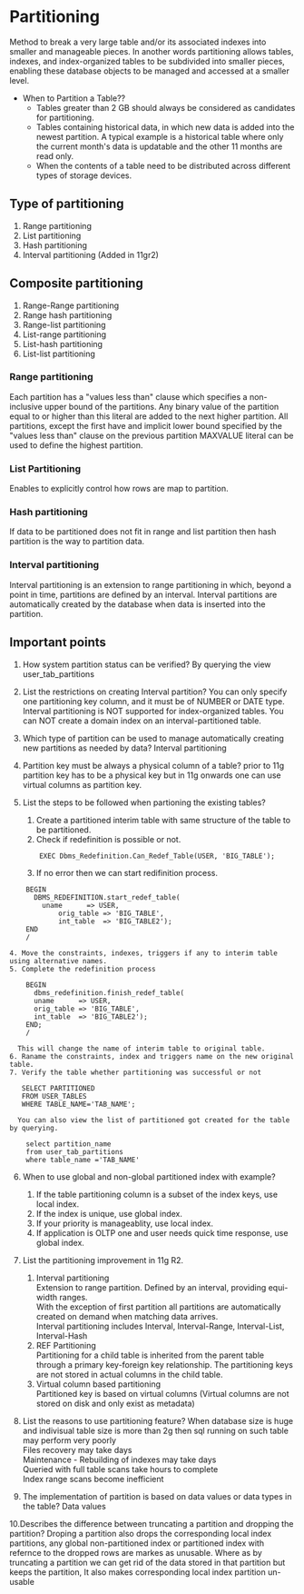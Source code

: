 # Partitioning

Method to break a very large table and/or its associated indexes into smaller and manageable pieces.
In another words partitioning allows tables, indexes, and index-organized tables to be subdivided into smaller pieces, 
enabling these database objects to be managed and accessed at a smaller level.

* When to Partition a Table??  
  * Tables greater than 2 GB should always be considered as candidates for partitioning.
  * Tables containing historical data, in which new data is added into the newest partition. A typical example is a historical table where only the current month's data is updatable and the other 11 months are read only.
  * When the contents of a table need to be distributed across different types of storage devices.
  
## Type of partitioning
1. Range partitioning
2. List partitioning
3. Hash partitioning
4. Interval partitioning (Added in 11gr2)

## Composite partitioning
1. Range-Range partitioning
2. Range hash partitioning
3. Range-list partitioning
4. List-range partitioning
5. List-hash partitioning
6. List-list partitioning

### Range partitioning  
Each partition has a "values less than" clause which specifies a non-inclusive upper bound of the partitions.
Any binary value of the partition equal to or higher than this literal are added to the next higher partition.
All partitions, except the first have and implicit lower bound specified by the "values less than" clause on the previous partition
MAXVALUE literal can be used to define the highest partition.

### List Partitioning  
Enables to explicitly control how rows are map to partition.

### Hash partitioning  
If data to be partitioned does not fit in range and list partition then hash partition is the way to partition data.

### Interval partitioning
Interval partitioning is an extension to range partitioning in which, beyond a point in time, partitions are defined by an interval. Interval partitions are automatically created by the database when data is inserted into the partition.

## Important points
1. How system partition status can be verified?
   By querying the view user_tab_partitions

2. List the restrictions on creating Interval partition?
   You can only specify one partitioning key column, and it must be of NUMBER or DATE type.
   Interval partitioning is NOT supported for index-organized tables.
   You can NOT create a domain index on an interval-partitioned table.

3. Which type of partition can be used to manage automatically creating new partitions as needed by data?
   Interval partitioning   

4. Partition key must be always a physical column of a table?
   prior to 11g partition key has to be a physical key but in 11g onwards one can use virtual columns as partition key.

5. List the steps to be followed when partioning the existing tables?
    1. Create a partitioned interim table with same structure of the table to be partitioned.
    2. Check if redefinition is possible or not.
	```
		EXEC Dbms_Redefinition.Can_Redef_Table(USER, 'BIG_TABLE');
	```
    3. If no error then we can start redifinition process.
```
	BEGIN
	  DBMS_REDEFINITION.start_redef_table(
	  	uname      => USER,        
	        orig_table => 'BIG_TABLE',
	        int_table  => 'BIG_TABLE2');
	END
	/
 ```
    4. Move the constraints, indexes, triggers if any to interim table using alternative names.
	5. Complete the redefinition process
```   
	BEGIN
  	  dbms_redefinition.finish_redef_table(
	  uname      => USER,        
	  orig_table => 'BIG_TABLE',
	  int_table  => 'BIG_TABLE2');
	END;
	/
 ```
      This will change the name of interim table to original table.
    6. Raname the constraints, index and triggers name on the new original table.
    7. Verify the table whether partitioning was successful or not
 ```
	SELECT PARTITIONED
	FROM USER_TABLES
	WHERE TABLE_NAME='TAB_NAME';
 ```       
      You can also view the list of partitioned got created for the table by querying.
```      
	select partition_name
	from user_tab_partitions
	where table_name ='TAB_NAME'
```
6. When to use global and non-global partitioned index with example?
    1. If the table partitioning column is a subset of the index keys, use local index.
    2. If the index is unique, use global index.
    3. If your priority is manageablity, use local index.
    4. If application is OLTP one and user needs quick time response, use global index.

7. List the partitioning improvement in 11g R2.
    1. Interval partitioning  
       Extension to range partition. Defined by an interval, providing equi-width ranges.  
       With the exception of first partition all partitions are automatically created on demand when matching data arrives.  
       Interval partitioning includes Interval, Interval-Range, Interval-List, Interval-Hash
    2. REF Partitioning  
       Partitioning for a child table is inherited from the parent table through a primary key-foreign key relationship.
       The partitioning keys are not stored in actual columns in the child table.
    3. Virtual column based partitioning  
       Partitioned key is based on virtual columns (Virtual columns are not stored on disk and only exist as metadata)

8. List the reasons to use partitioning feature?
   When database size is huge and indivisual table size is more than 2g then sql running on such table may perform very poorly  
   Files recovery may take days  
   Maintenance - Rebuilding of indexes may take days  
   Queried with full table scans take hours to complete  
   Index range scans become inefficient  

9. The implementation of partition is based on data values or data types in the table?
   Data values

10.Describes the difference between truncating a partition and dropping the partition?
   Droping a partition also drops the corresponding local index partitions, any global non-partitioned index or partitioned
   index with refernce to the dropped rows are markes as unusable.
   Where as by truncating a partition we can get rid of the data stored in that partition but keeps the partition,
   It also makes corresponding local index partition un-usable
